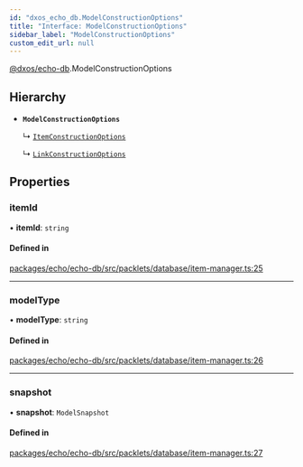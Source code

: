 ```yaml
---
id: "dxos_echo_db.ModelConstructionOptions"
title: "Interface: ModelConstructionOptions"
sidebar_label: "ModelConstructionOptions"
custom_edit_url: null
---
```


[@dxos/echo-db](../modules/dxos_echo_db.md).ModelConstructionOptions

## Hierarchy

- **`ModelConstructionOptions`**

  ↳ [`ItemConstructionOptions`](dxos_echo_db.ItemConstructionOptions.md)

  ↳ [`LinkConstructionOptions`](dxos_echo_db.LinkConstructionOptions.md)

## Properties

### itemId

• **itemId**: `string`

#### Defined in

[packages/echo/echo-db/src/packlets/database/item-manager.ts:25](https://github.com/dxos/dxos/blob/b06737400/packages/echo/echo-db/src/packlets/database/item-manager.ts#L25)

___

### modelType

• **modelType**: `string`

#### Defined in

[packages/echo/echo-db/src/packlets/database/item-manager.ts:26](https://github.com/dxos/dxos/blob/b06737400/packages/echo/echo-db/src/packlets/database/item-manager.ts#L26)

___

### snapshot

• **snapshot**: `ModelSnapshot`

#### Defined in

[packages/echo/echo-db/src/packlets/database/item-manager.ts:27](https://github.com/dxos/dxos/blob/b06737400/packages/echo/echo-db/src/packlets/database/item-manager.ts#L27)
